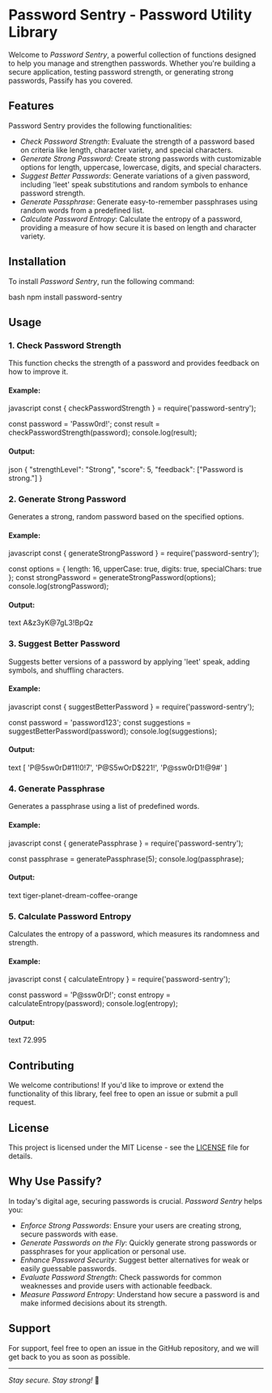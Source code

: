 # Password Sentry - Password Utility Library

Welcome to *Password Sentry*, a powerful collection of functions designed to help you manage and strengthen passwords. Whether you're building a secure application, testing password strength, or generating strong passwords, Passify has you covered.

## Features

Password Sentry provides the following functionalities:

- *Check Password Strength*: Evaluate the strength of a password based on criteria like length, character variety, and special characters.
- *Generate Strong Password*: Create strong passwords with customizable options for length, uppercase, lowercase, digits, and special characters.
- *Suggest Better Passwords*: Generate variations of a given password, including 'leet' speak substitutions and random symbols to enhance password strength.
- *Generate Passphrase*: Generate easy-to-remember passphrases using random words from a predefined list.
- *Calculate Password Entropy*: Calculate the entropy of a password, providing a measure of how secure it is based on length and character variety.

## Installation

To install *Password Sentry*, run the following command:

bash
npm install password-sentry


## Usage

### 1. Check Password Strength

This function checks the strength of a password and provides feedback on how to improve it.

#### Example:

javascript
const { checkPasswordStrength } = require('password-sentry');

const password = 'Passw0rd!';
const result = checkPasswordStrength(password);
console.log(result);


#### Output:

json
{
  "strengthLevel": "Strong",
  "score": 5,
  "feedback": ["Password is strong."]
}


### 2. Generate Strong Password

Generates a strong, random password based on the specified options.

#### Example:

javascript
const { generateStrongPassword } = require('password-sentry');

const options = { length: 16, upperCase: true, digits: true, specialChars: true };
const strongPassword = generateStrongPassword(options);
console.log(strongPassword);


#### Output:

text
A&z3yK@7gL3!BpQz


### 3. Suggest Better Password

Suggests better versions of a password by applying 'leet' speak, adding symbols, and shuffling characters.

#### Example:

javascript
const { suggestBetterPassword } = require('password-sentry');

const password = 'password123';
const suggestions = suggestBetterPassword(password);
console.log(suggestions);


#### Output:

text
[
  'P@5sw0rD#11!0!7',
  'P@S5wOrD$221!',
  'P@ssw0rD1!@9#'
]


### 4. Generate Passphrase

Generates a passphrase using a list of predefined words.

#### Example:

javascript
const { generatePassphrase } = require('password-sentry');

const passphrase = generatePassphrase(5);
console.log(passphrase);


#### Output:

text
tiger-planet-dream-coffee-orange


### 5. Calculate Password Entropy

Calculates the entropy of a password, which measures its randomness and strength.

#### Example:

javascript
const { calculateEntropy } = require('password-sentry');

const password = 'P@ssw0rD!';
const entropy = calculateEntropy(password);
console.log(entropy);


#### Output:

text
72.995


## Contributing

We welcome contributions! If you'd like to improve or extend the functionality of this library, feel free to open an issue or submit a pull request.

## License

This project is licensed under the MIT License - see the [LICENSE](LICENSE) file for details.

## Why Use Passify?

In today's digital age, securing passwords is crucial. *Password Sentry* helps you:

- *Enforce Strong Passwords*: Ensure your users are creating strong, secure passwords with ease.
- *Generate Passwords on the Fly*: Quickly generate strong passwords or passphrases for your application or personal use.
- *Enhance Password Security*: Suggest better alternatives for weak or easily guessable passwords.
- *Evaluate Password Strength*: Check passwords for common weaknesses and provide users with actionable feedback.
- *Measure Password Entropy*: Understand how secure a password is and make informed decisions about its strength.

## Support

For support, feel free to open an issue in the GitHub repository, and we will get back to you as soon as possible.

---

*Stay secure. Stay strong!* 💪
